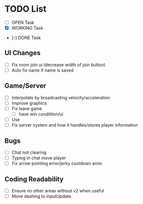 # TODO List

-  [ ] OPEN Task
-  [x] WORKING Task
-  [-] DONE Task

## UI Changes

-  [ ] Fix room join ui (decrease width of join button)
-  [ ] Auto fix name if name is saved

## Game/Server

-  [ ] Interpolate by broadcasting velocity/acceleration
-  [ ] Improve graphics
-  [ ] Fix leave game
   -  [ ] have win condititon/ui
-  [ ] Use
-  [ ] Fix server system and how it handles/stores player information

## Bugs
- [ ] Chat not clearing
- [ ] Typing in chat move player
- [ ] Fix arrow pointing error/jerky cooldown anim

## Coding Readability

-  [ ] Ensure no other areas without v2 when useful
-  [ ] Move dashing to inputUpdate.
